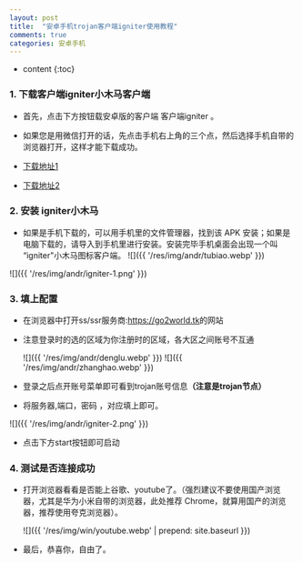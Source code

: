 ```yaml
---
layout: post
title:  "安卓手机trojan客户端igniter使用教程"
comments: true
categories: 安卓手机
---
```



* content
{:toc}


### 1. 下载客户端igniter小木马客户端
* 首先，点击下方按钮载安卓版的客户端 客户端igniter 。

* 如果您是用微信打开的话，先点击手机右上角的三个点，然后选择手机自带的浏览器打开，这样才能下载成功。

* <a class="downbtn" href="https://github.com/go2world/ss/releases/download/0.0.6/Igniter.apk" target="_blank" rel="noopener">下载地址1</a>
* <a class="downbtn" href="https://dwc-1256539025.cos.ap-hongkong.myqcloud.com/public/pkg/Igniter.apk" target="_blank" rel="noopener">下载地址2</a>


### 2. 安装 igniter小木马
* 如果是手机下载的，可以用手机里的文件管理器，找到该 APK 安装；如果是电脑下载的，请导入到手机里进行安装。安装完毕手机桌面会出现一个叫 “igniter"小木马图标客户端。  ![]({{ '/res/img/andr/tubiao.webp' }})

![]({{ '/res/img/andr/igniter-1.png' }})

### 3. 填上配置

* 在浏览器中打开ss/ssr服务商:<a class="downbtn" href="https://go2world.tk/home/ref/8607937008" target="_blank" rel="noopener">https://go2world.tk</a>的网站
* 注意登录时的选的区域为你注册时的区域，各大区之间账号不互通

    ![]({{ '/res/img/andr/denglu.webp' }})
    ![]({{ '/res/img/andr/zhanghao.webp' }})
    
* 登录之后点开账号菜单即可看到trojan账号信息<b>（注意是trojan节点）</b>
* 将服务器,端口，密码 ，对应填上即可。

![]({{ '/res/img/andr/igniter-2.png' }})

* 点击下方start按钮即可启动

### 4. 测试是否连接成功

* 打开浏览器看看是否能上谷歌、youtube了。（强烈建议不要使用国产浏览器，尤其是华为小米自带的浏览器，此处推荐 Chrome，就算用国产的浏览器，推荐使用夸克浏览器）。
   
   ![]({{ '/res/img/win/youtube.webp' | prepend: site.baseurl  }})
    
* 最后，恭喜你，自由了。
